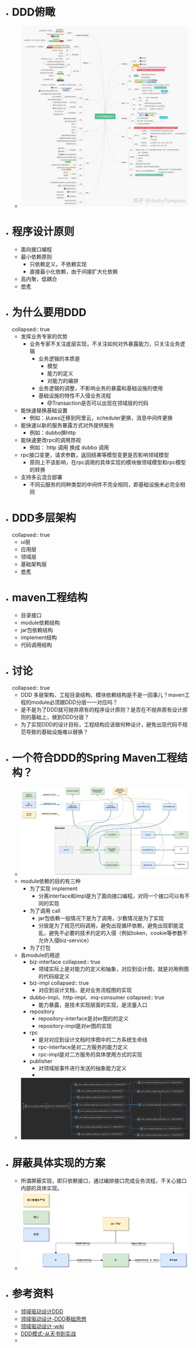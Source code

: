 - # DDD俯瞰
	- ![image.png](../assets/image_1663294874859_0.png)
- # 程序设计原则
	- 面向接口编程
	- 最小依赖原则
		- 只依赖定义，不依赖实现
		- 直接最小化依赖，由于间接扩大化依赖
	- 高内聚，低耦合
	- [参考](https://www.jianshu.com/p/6b5e4c9872fe)
- # 为什么要用DDD
  collapsed:: true
	- 发挥业务专家的优势
		- 业务专家不关注底层实现，不关注如何对外暴露能力，只关注业务逻辑
			- 业务逻辑的本质是
				- 模型
				- 能力的定义
				- 对能力的编排
			- 业务逻辑的调整，不影响业务的暴露和基础设施的使用
			- 基础设施的特性不入侵业务流程
				- @Transaction是否可以出现在领域层的代码
	- 能快速替换基础设置
		- 例如：从aws迁移到阿里云，scheduler更换，消息中间件更换
	- 能快速以新的服务暴露方式对外提供服务
		- 例如：dubbo换http
	- 能快速更改rpc的调用昂视
		- 例如： http 调用 换成 dubbo 调用
	- rpc接口变更，请求参数，返回结果等模型变更是否影响领域模型
		- 原则上不该影响，在rpc调用的具体实现的模块做领域模型和rpc模型的转换
	- 支持多云混合部署
		- 不同云服务的同种类型的中间件不完全相同，即基础设施未必完全相同
- # DDD多层架构
  collapsed:: true
	- ui层
	- 应用层
	- 领域层
	- 基础架构层
	- [参考](https://www.jianshu.com/p/f7c1d9fde7a8)
- # maven工程结构
	- 目录接口
	- module依赖结构
	- jar包依赖结构
	- implement结构
	- 代码调用结构
- # 讨论
  collapsed:: true
	- DDD 多层架构、工程目录结构、模块依赖结构是不是一回事儿？maven工程的module必须跟DDD分层一一对应吗？
	- 是不是为了DDD就可抛弃原有的程序设计原则？是否在不抛弃原有设计原则的基础上，做到DDD分层？
	- 为了实现DDD的设计目标，工程结构应该做何种设计，避免出现代码不规范导致的基础设施难以替换？
- # 一个符合DDD的Spring Maven工程结构？
	- ![image.png](../assets/image_1663297583812_0.png)
	- module依赖的目的有三种
		- 为了实现 implement
			- 分离interface和impl是为了面向接口编程，对同一个接口可以有不同的实现
		- 为了调用 call
			- jar包依赖一般情况下是为了调用，少数情况是为了实现
			- 分层是为了规范代码调用，避免出现循环依赖，避免出现职能混乱，避免不必要的技术约定的入侵（例如token，cookie等参数不允许入侵biz-service）
		- 为了打包
	- 各module的用途
		- biz-interface
		  collapsed:: true
			- 领域实际上是对能力的定义和抽象，对应到设计图，就是对用例图的代码级定义
		- biz-impl
		  collapsed:: true
			- 对应到设计文档，是对业务流程图的实现
		- dubbo-impl、http-impl、mq-consumer
		  collapsed:: true
			- 能力暴露，是技术实现层面的实现，是流量入口
		- repository
			- repository-interface是对er图的的定义
			- repository-impl是对er图的实现
		- rpc
			- 是对对应到设计文档时序图中的二方系统生命线
			- rpc-interface是对二方服务的能力定义
			- rpc-impl是对二方服务的具体使用方式的实现
		- publisher
			- 对领域层事件进行发送的抽象能力定义
			-
	- ![pom.png](../assets/pom_1663236226102_0.png)
- # 屏蔽具体实现的方案
	- 所谓屏蔽实现，即只依赖接口，通过编排接口完成业务流程，不关心接口内部的具体实现。
	- ![image.png](../assets/image_1663239503379_0.png)
- # 参考资料
	- [领域驱动设计DDD](https://www.cnblogs.com/Leo_wl/p/3866629.html)
	- [领域驱动设计-DDD基础思想](https://zhuanlan.zhihu.com/p/109114670)
	- [领域驱动设计-wiki](https://zh.wikipedia.org/wiki/%E9%A0%98%E5%9F%9F%E9%A9%85%E5%8B%95%E8%A8%AD%E8%A8%88)
	- [DDD模式-从天书到实战](https://zhuanlan.zhihu.com/p/91525839)
	-